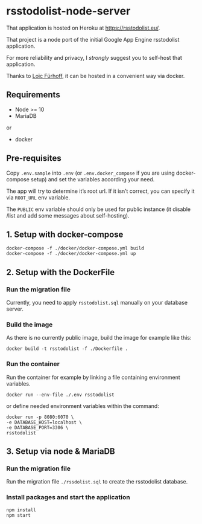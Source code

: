 # rsstodolist-node-server

That application is hosted on Heroku at https://rsstodolist.eu/.

That project is a node port of the initial Google App Engine rsstodolist application.

For more reliability and privacy, I _strongly_ suggest you to self-host that application.

Thanks to [Loïc Fürhoff](https://github.com/imagoiq), it can be hosted in a convenient way via docker.


## Requirements

- Node >= 10
- MariaDB

or

- docker


## Pre-requisites

Copy `.env.sample` into `.env` (or `.env.docker_compose` if you are using docker-compose setup) and set the variables according your need.

The app will try to determine it’s root url. If it isn’t correct, you can specify it via `ROOT_URL` env variable.

The `PUBLIC` env variable should only be used for public instance (it disable /list and add some messages about self-hosting).


## 1. Setup with docker-compose

```shell
docker-compose -f ./docker/docker-compose.yml build
docker-compose -f ./docker/docker-compose.yml up
```

## 2. Setup with the DockerFile

### Run the migration file

Currently, you need to apply `rsstodolist.sql` manually on your database server.

### Build the image

As there is no currently public image, build the image for example like this:

```shell
docker build -t rsstodolist -f ./Dockerfile .
```

### Run the container

Run the container for example by linking a file containing environment variables.

```shell
docker run --env-file ./.env rsstodolist
```

or define needed environment variables within the command:

```shell
docker run -p 8080:6070 \
-e DATABASE_HOST=localhost \
-e DATABASE_PORT=3306 \
rsstodolist
```

## 3. Setup via node & MariaDB

### Run the migration file

Run the migration file `./rssdolist.sql` to create the rsstodolist database.

### Install packages and start the application

``` shell
npm install
npm start
```
